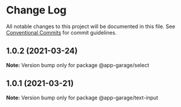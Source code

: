 # Change Log

All notable changes to this project will be documented in this file.
See [Conventional Commits](https://conventionalcommits.org) for commit guidelines.

## 1.0.2 (2021-03-24)

**Note:** Version bump only for package @app-garage/select





## 1.0.1 (2021-03-21)

**Note:** Version bump only for package @app-garage/text-input
